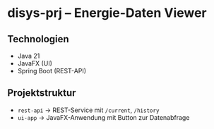 # disys-prj – Energie-Daten Viewer

## Technologien
- Java 21
- JavaFX (UI)
- Spring Boot (REST-API)

## Projektstruktur
- `rest-api` → REST-Service mit `/current`, `/history`
- `ui-app` → JavaFX-Anwendung mit Button zur Datenabfrage




